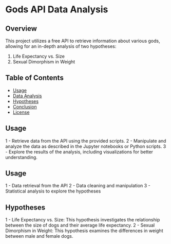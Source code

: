 # Gods API Data Analysis

## Overview
This project utilizes a free API to retrieve information about various gods, allowing for an in-depth analysis of two hypotheses:
1. Life Expectancy vs. Size
2. Sexual Dimorphism in Weight

## Table of Contents
- [Usage](#usage)
- [Data Analysis](#data-analysis)
- [Hypotheses](#hypotheses)
- [Conclusion](#conclusion)
- [License](#license)

## Usage
1 - Retrieve data from the API using the provided scripts.
2 - Manipulate and analyze the data as described in the Jupyter notebooks or Python scripts.
3 - Explore the results of the analysis, including visualizations for better understanding.

## Usage
1 - Data retrieval from the API
2 - Data cleaning and manipulation
3 - Statistical analysis to explore the hypotheses

## Hypotheses
1 - Life Expectancy vs. Size: This hypothesis investigates the relationship between the size of dogs and their average life expectancy.
2 - Sexual Dimorphism in Weight: This hypothesis examines the differences in weight between male and female dogs.